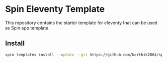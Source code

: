 # Spin Eleventy Template

This repository contains the starter template for eleventy that can be used as Spin app template.

## Install

```bash
spin templates install --update --git https://github.com/karthik2804/spin-11ty-template
```